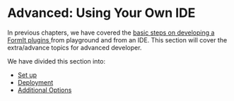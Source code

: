 # Advanced: Using Your Own IDE

In previous chapters, we have covered the [basic steps on developing a FormIt plugins ](../build-your-first-plugin/)from playground and from an IDE. This section will cover the extra/advance topics for advanced developer.

We have divided this section into:

* [Set up](set-up-and-cloning/)
* [Deployment](deployment/)
* [Additional Options](additional-options/)

